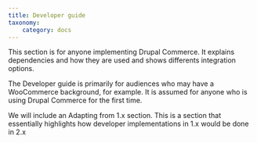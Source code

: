 ```yaml
---
title: Developer guide
taxonomy:
    category: docs
---
```


This section is for anyone implementing Drupal Commerce. It explains dependencies and how they are used and shows differents integration options.

The Developer guide is primarily for audiences who may have a WooCommerce background, for example. It is assumed for anyone who is using Drupal Commerce for the first time.

We will include an Adapting from 1.x section. This is a section that essentially highlights how developer implementations in 1.x would be done in 2.x